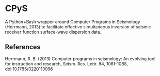 # CPyS
A Python+Bash wrapper around Computer Programs in Seismology (Herrmann, 2013) to facilitate effective simultaneous inversion of seismic receiver function surface-wave dispersion data. 

## References
Herrmann, R. B. (2013) Computer programs in seismology: An evolving tool for instruction and research, Seism. Res. Lettr. 84, 1081-1088, doi:10.1785/0220110096
